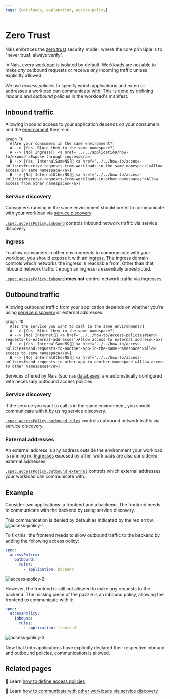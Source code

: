 ```yaml
---
tags: [workloads, explanation, access-policy]
---
```


# Zero Trust

Nais embraces the [zero trust](https://en.wikipedia.org/wiki/Zero_trust_security_model) security model, where the core principle is to "never trust, always verify".

In Nais, every [workload](../README.md) is isolated by default.
Workloads are not able to make _any_ outbound requests or receive _any_ incoming traffic unless explicitly allowed.

We use _access policies_ to specify which applications and external addresses a workload can communicate with.
This is done by defining _inbound_ and _outbound_ policies in the workload's manifest.

## Inbound traffic

Allowing inbound access to your application depends on your consumers and the [environment](../explanations/environment.md) they're in:

```mermaid
graph TD
  A[Are your consumers in the same environment?]
  A --> |Yes| B[Are they in the same namespace?]
  A --> |No| Ingress[🎯 <a href='../../application/how-to/expose'>Expose through ingress</a>]
  B --> |Yes| InternalSameNS[🎯 <a href='../../how-to/access-policies#receive-requests-from-workloads-in-the-same-namespace'>Allow access in same namespace</a>]
  B --> |No| InternalOtherNS[🎯 <a href='../../how-to/access-policies#receive-requests-from-workloads-in-other-namespaces'>Allow access from other namespaces</a>]
```

### Service discovery

Consumers running in the same environment should prefer to communicate with your workload via [service discovery](../application/explanations/expose.md#service-discovery).

[`.spec.accessPolicy.inbound`](../application/reference/application-spec.md#accesspolicyinbound) controls inbound network traffic via service discovery.

### Ingress

To allow consumers in other environments to communicate with your workload, you should expose it with an [ingress](../application/explanations/expose.md#ingress).
The ingress domain controls which networks the ingress is reachable from. Other than that, inbound network traffic through an ingress is essentially unrestricted.

[`.spec.accessPolicy.inbound`](../application/reference/application-spec.md#accesspolicyinbound) **does not** control network traffic via ingresses.

## Outbound traffic

Allowing outbound traffic from your application depends on whether you're using [service discovery](../application/explanations/expose.md#service-discovery) or external addresses:

```mermaid
graph TD
  A[Is the service you want to call in the same environment?]
  A --> |Yes| B[Are they in the same namespace?]
  A --> |No| Internet[🎯 <a href='../../how-to/access-policies#send-requests-to-external-addresses'>Allow access to external address</a>]
  B --> |Yes| InternalSameNS[🎯 <a href='../../how-to/access-policies#send-requests-to-another-app-in-the-same-namespace'>Allow access to same namespace</a>]
  B --> |No| InternalOtherNS[🎯 <a href='../../how-to/access-policies#send-requests-to-other-app-in-another-namespace'>Allow access to other namespaces</a>]
```

Services offered by Nais (such as [databases](../../persistence/cloudsql/README.md)) are automatically configured with necessary outbound access policies.

### Service discovery

If the service you want to call is in the same environment, you should communicate with it by using service discovery.

[`.spec.accessPolicy.outbound.rules`](../application/reference/application-spec.md#accesspolicyoutboundrules) controls outbound network traffic via service discovery.

### External addresses

An external address is any address outside the environment your workload is running in.
[Ingresses](../application/explanations/expose.md#ingress) exposed by other workloads are also considered external addresses.

[`.spec.accessPolicy.outbound.external`](../application/reference/application-spec.md#accesspolicyoutboundexternal) controls which external addresses your workload can communicate with.

## Example

Consider two applications: a frontend and a backend.
The frontend needs to communicate with the backend by using service discovery.

This communication is denied by default as indicated by the red arrow.
![access-policy-1](../../assets/access-policy-1.png)

To fix this, the frontend needs to allow outbound traffic to the backend by adding the following access policy:

```yaml
spec:
  accessPolicy:
    outbound:
      rules:
        - application: backend
```

![access-policy-2](../../assets/access-policy-2.png)

However, the frontend is still not allowed to make any requests to the backend.
The missing piece of the puzzle is an inbound policy, allowing the frontend to communicate with it:

```yaml
spec:
  accessPolicy:
    inbound:
      rules:
        - application: frontend
```

![access-policy-3](../../assets/access-policy-3.png)

Now that both applications have explicitly declared their respective inbound and outbound policies, communication is allowed.

## Related pages

:dart: Learn [how to define access policies](../how-to/access-policies.md)

:dart: Learn [how to communicate with other workloads via service discovery](../how-to/communication.md)

